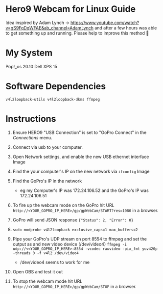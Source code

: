 # Hero9 Webcam for Linux Guide
Idea inspired by Adam Lynch -> https://www.youtube.com/watch?v=gS9FqDqWFAE&ab_channel=AdamLynch and after a few hours was able to get something up and running. Please help to improve this method 🙏

# My System
Pop!_os 20.10
Dell XPS 15

# Software Dependencies
`v4l2loopback-utils v4l2loopback-dkms ffmpeg`

# Instructions

1. Ensure HERO9 "USB Connection" is set to "GoPro Connect" in the *Connections* menu.

2. Connect via usb to your computer.

3. Open Network settings, and enable the new USB ethernet interface
Image

4. Find the your computer's IP on the new network via `ifconfig`
Image 

5. Find the GoPro's IP in the network
    - eg my Computer's IP was 172.24.106.52 and the GoPro's IP was 172.24.106.51

6. To fire up the webcam mode on the GoPro hit URL `http://<YOUR_GOPRO_IP_HERE>/gp/gpWebCam/START?res=1080` in a browser.
7. GoPro will send JSON response `{"Status": 2, "Error": 0}`
8. `sudo modprobe v4l2loopback exclusive_caps=1 max_buffers=2`
9. Pipe your GoPro's UDP stream on port 8554 to ffmpeg and set the output as and new video device (/dev/video4) `ffmpeg -i udp://<<YOUR_GOPRO_IP_HERE>:8554 -vcodec rawvideo -pix_fmt yuv420p -threads 0 -f v4l2 /dev/video4`
    - /dev/video4 seems to work for me
10. Open OBS and test it out
11. To stop the webcam mode hit URL `http://<YOUR_GOPRO_IP_HERE>/gp/gpWebCam/STOP` in a browser.
